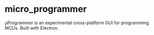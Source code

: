 # micro_programmer
μProgrammer is an experimental cross-platform GUI for programming MCUs. Built with Electron.

